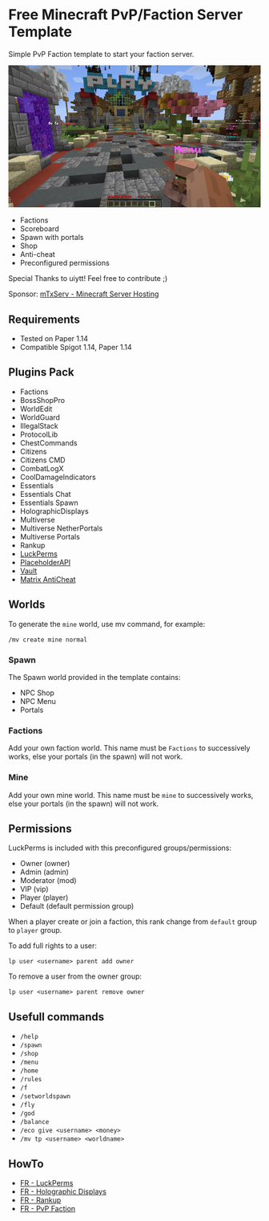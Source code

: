 # Free Minecraft PvP/Faction Server Template

Simple PvP Faction template to start your faction server.

![Spawn](/spawn.png)

* Factions
* Scoreboard
* Spawn with portals
* Shop
* Anti-cheat
* Preconfigured permissions

Special Thanks to uiytt! Feel free to contribute ;)

Sponsor: [mTxServ - Minecraft Server Hosting](https://mtxserv.com/host-server/minecraft)

## Requirements

* Tested on Paper 1.14
* Compatible Spigot 1.14, Paper 1.14

## Plugins Pack

* Factions
* BossShopPro
* WorldEdit
* WorldGuard
* IllegalStack
* ProtocolLib
* ChestCommands
* Citizens
* Citizens CMD
* CombatLogX
* CoolDamageIndicators
* Essentials
* Essentials Chat
* Essentials Spawn
* HolographicDisplays
* Multiverse
* Multiverse NetherPortals
* Multiverse Portals
* Rankup
* [LuckPerms](https://www.spigotmc.org/resources/luckperms-an-advanced-permissions-plugin.28140/)
* [PlaceholderAPI](https://www.spigotmc.org/resources/placeholderapi.6245/)
* [Vault](https://dev.bukkit.org/projects/vault)
* [Matrix AntiCheat](https://www.spigotmc.org/resources/matrix-anticheat-advanced-cheat-detection-1-8-1-12-1-13-1-14.64635/)

## Worlds


To generate the `mine` world, use mv command, for example:

```
/mv create mine normal
```

### Spawn

The Spawn world provided in the template contains:

* NPC Shop
* NPC Menu
* Portals

### Factions

Add your own faction world. This name must be `Factions` to successively works, else your portals (in the spawn) will not work.

### Mine

Add your own mine world. This name must be `mine` to successively works, else your portals (in the spawn) will not work.

## Permissions

LuckPerms is included with this preconfigured groups/permissions:

* Owner (owner)
* Admin (admin)
* Moderator (mod)
* VIP (vip)
* Player (player)
* Default (default permission group)

When a player create or join a faction, this rank change from `default` group to `player` group.

To add full rights to a user:

```
lp user <username> parent add owner
```

To remove a user from the owner group:

```
lp user <username> parent remove owner
```

## Usefull commands

* `/help`
* `/spawn`
* `/shop`
* `/menu`
* `/home`
* `/rules`
* `/f`
* `/setworldspawn`
* `/fly`
* `/god`
* `/balance`
* `/eco give <username> <money>`
* `/mv tp <username> <worldname>`

## HowTo

* [FR - LuckPerms](https://mtxserv.com/fr/article/12371/luckperms_gerez_les_permissions_de_votre_serveur_minecraft)
* [FR - Holographic Displays](https://mtxserv.com/fr/article/12295/creer_des_affichages_holographiques_sur_votre_carte)
* [FR - Rankup](https://mtxserv.com/fr/article/12275/rankup_modifiez_dynamiquement_le_rang_des_joueurs)
* [FR - PvP Faction](https://mtxserv.com/fr/article/12650/serveur_minecraft_pvp_faction)
